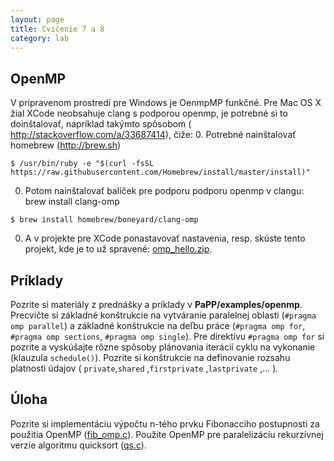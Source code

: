 ```yaml
---
layout: page
title: Cvičenie 7 a 8
category: lab
---
```


## OpenMP

V pripravenom prostredí pre Windows je OenmpMP funkčné. Pre Mac OS X žial XCode neobsahuje clang s podporou openmp, je potrebné si to doinštalovať, napríklad takýmto spôsobom ( http://stackoverflow.com/a/33687414), čiže:
0. Potrebné nainštalovať homebrew (http://brew.sh)
```
$ /usr/bin/ruby -e "$(curl -fsSL https://raw.githubusercontent.com/Homebrew/install/master/install)"
```

0. Potom nainštalovať balíček pre podporu podporu openmp v clangu: brew install clang-omp
```
$ brew install homebrew/boneyard/clang-omp
```
0. A v projekte pre XCode ponastavovať nastavenia, resp. skúste tento projekt, kde je to už spravené:  [omp_hello.zip](labs/omp_hello.zip).


## Príklady

Pozrite si materiály z prednášky a príklady v **PaPP/examples/openmp**. Precvičte si základné konštrukcie na vytváranie paralelnej oblasti (`#pragma omp parallel`) a základné konštrukcie na deľbu práce (`#pragma omp for`, `#pragma omp sections`, `#pragma omp single`). Pre direktívu `#pragma omp for` si pozrite a vyskúšajte rôzne spôsoby plánovania iterácií cyklu na vykonanie (klauzula `schedule()`). Pozrite si konštrukcie na definovanie rozsahu platnosti údajov ( `private`,`shared` ,`firstprivate` ,`lastprivate` ,... ).

## Úloha
Pozrite si implementáciu výpočtu n-tého prvku Fibonacciho postupnosti za použitia OpenMP ([fib_omp.c](labs/fib_openmp.c)). Použite OpenMP pre paralelizáciu rekurzívnej verzie algoritmu quicksort ([qs.c](labs/qs.c)).
